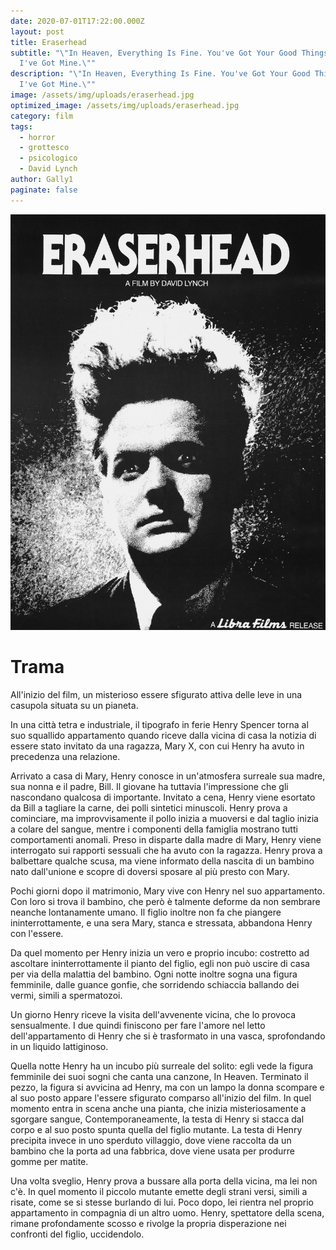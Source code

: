 ```yaml
---
date: 2020-07-01T17:22:00.000Z
layout: post
title: Eraserhead
subtitle: "\"In Heaven, Everything Is Fine. You've Got Your Good Things, And
  I've Got Mine.\""
description: "\"In Heaven, Everything Is Fine. You've Got Your Good Things, And
  I've Got Mine.\""
image: /assets/img/uploads/eraserhead.jpg
optimized_image: /assets/img/uploads/eraserhead.jpg
category: film
tags:
  - horror
  - grottesco
  - psicologico
  - David Lynch
author: Gally1
paginate: false
---
```

![](/assets/img/uploads/Eraserhead-locandina.jpg)

# Trama	

All'inizio del film, un misterioso essere sfigurato attiva delle leve in una casupola situata su un pianeta.

In una città tetra e industriale, il tipografo in ferie Henry Spencer torna al suo squallido appartamento quando riceve dalla vicina di casa la notizia di essere stato invitato da una ragazza, Mary X, con cui Henry ha avuto in precedenza una relazione.

Arrivato a casa di Mary, Henry conosce in un'atmosfera surreale sua madre, sua nonna e il padre, Bill. Il giovane ha tuttavia l'impressione che gli nascondano qualcosa di importante. Invitato a cena, Henry viene esortato da Bill a tagliare la carne, dei polli sintetici minuscoli. Henry prova a cominciare, ma improvvisamente il pollo inizia a muoversi e dal taglio inizia a colare del sangue, mentre i componenti della famiglia mostrano tutti comportamenti anomali. Preso in disparte dalla madre di Mary, Henry viene interrogato sui rapporti sessuali che ha avuto con la ragazza. Henry prova a balbettare qualche scusa, ma viene informato della nascita di un bambino nato dall'unione e scopre di doversi sposare al più presto con Mary.

Pochi giorni dopo il matrimonio, Mary vive con Henry nel suo appartamento. Con loro si trova il bambino, che però è talmente deforme da non sembrare neanche lontanamente umano. Il figlio inoltre non fa che piangere ininterrottamente, e una sera Mary, stanca e stressata, abbandona Henry con l'essere.

Da quel momento per Henry inizia un vero e proprio incubo: costretto ad ascoltare ininterrottamente il pianto del figlio, egli non può uscire di casa per via della malattia del bambino. Ogni notte inoltre sogna una figura femminile, dalle guance gonfie, che sorridendo schiaccia ballando dei vermi, simili a spermatozoi.

Un giorno Henry riceve la visita dell'avvenente vicina, che lo provoca sensualmente. I due quindi finiscono per fare l'amore nel letto dell'appartamento di Henry che si è trasformato in una vasca, sprofondando in un liquido lattiginoso.

Quella notte Henry ha un incubo più surreale del solito: egli vede la figura femminile dei suoi sogni che canta una canzone, In Heaven. Terminato il pezzo, la figura si avvicina ad Henry, ma con un lampo la donna scompare e al suo posto appare l'essere sfigurato comparso all'inizio del film. In quel momento entra in scena anche una pianta, che inizia misteriosamente a sgorgare sangue, Contemporaneamente, la testa di Henry si stacca dal corpo e al suo posto spunta quella del figlio mutante. La testa di Henry precipita invece in uno sperduto villaggio, dove viene raccolta da un bambino che la porta ad una fabbrica, dove viene usata per produrre gomme per matite.

Una volta sveglio, Henry prova a bussare alla porta della vicina, ma lei non c'è. In quel momento il piccolo mutante emette degli strani versi, simili a risate, come se si stesse burlando di lui. Poco dopo, lei rientra nel proprio appartamento in compagnia di un altro uomo. Henry, spettatore della scena, rimane profondamente scosso e rivolge la propria disperazione nei confronti del figlio, uccidendolo.








